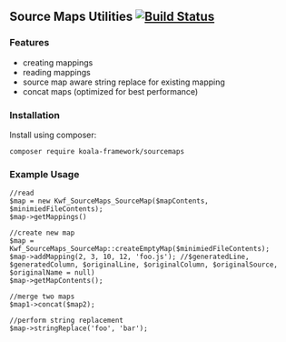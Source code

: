 
## Source Maps Utilities [![Build Status](https://travis-ci.org/koala-framework/sourcemaps.svg?branch=master)](https://travis-ci.org/koala-framework/sourcemaps)

### Features

* creating mappings
* reading mappings
* source map aware string replace for existing mapping
* concat maps (optimized for best performance)


### Installation
Install using composer:

    composer require koala-framework/sourcemaps

### Example Usage

    //read
    $map = new Kwf_SourceMaps_SourceMap($mapContents, $minimiedFileContents);
    $map->getMappings()

    //create new map
    $map = Kwf_SourceMaps_SourceMap::createEmptyMap($minimiedFileContents);
    $map->addMapping(2, 3, 10, 12, 'foo.js'); //$generatedLine, $generatedColumn, $originalLine, $originalColumn, $originalSource, $originalName = null)
    $map->getMapContents();

    //merge two maps
    $map1->concat($map2);

    //perform string replacement
    $map->stringReplace('foo', 'bar');
